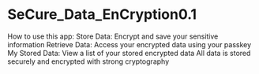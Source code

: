 # SeCure_Data_EnCryption0.1
How to use this app: Store Data: Encrypt and save your sensitive information Retrieve Data: Access your encrypted data using your passkey My Stored Data: View a list of your stored encrypted data All data is stored securely and encrypted with strong cryptography
